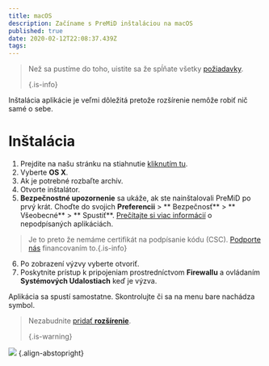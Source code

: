 ```yaml
---
title: macOS
description: Začíname s PreMiD inštaláciou na macOS
published: true
date: 2020-02-12T22:08:37.439Z
tags:
---
```


> Než sa pustíme do toho, uistite sa že spĺňate všetky [požiadavky](/install/requirements). 
> 
> {.is-info}

Inštalácia aplikácie je veľmi dôležitá pretože rozšírenie nemôže robiť nič samé o sebe.

# Inštalácia
1. Prejdite na našu stránku na stiahnutie [kliknutím tu](https://premid.app/downloads).
2. Vyberte **OS X**.
3. Ak je potrebné rozbaľte archív.
4. Otvorte inštalátor.
5. **Bezpečnostné upozornenie** sa ukáže, ak ste nainštalovali PreMiD po prvý krát. Choďte do svojich **Preferencii** > ** Bezpečnosť** > ** Všeobecné** > ** Spustiť**. [Prečítajte si viac informácií](https://support.apple.com/guide/mac-help/open-a-mac-app-from-an-unidentified-developer-mh40616/mac) o nepodpísaných aplikáciách.
> Je to preto že nemáme certifikát na podpísanie kódu (CSC). [Podporte nás](https://www.patreon.com/Timeraa) financovaním to.{.is-info}
6. Po zobrazení výzvy vyberte otvoriť.
7. Poskytnite prístup k pripojeniam prostredníctvom **Firewallu** a ovládaním **Systémových Udalostiach** keď je výzva.

Aplikácia sa spustí samostatne. Skontrolujte či sa na menu bare nachádza symbol.

> Nezabudnite [pridať **rozšírenie**](/install). 
> 
> {.is-warning}

![](https://img.icons8.com/color/2x/mac-logo.png) {.align-abstopright}